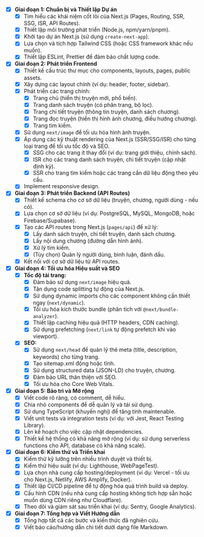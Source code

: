 - [X] **Giai đoạn 1: Chuẩn bị và Thiết lập Dự án**
  - [X] Tìm hiểu các khái niệm cốt lõi của Next.js (Pages, Routing, SSR, SSG, ISR, API Routes).
  - [X] Thiết lập môi trường phát triển (Node.js, npm/yarn/pnpm).
  - [X] Khởi tạo dự án Next.js (sử dụng `create-next-app`).
  - [X] Lựa chọn và tích hợp Tailwind CSS (hoặc CSS framework khác nếu muốn).
  - [X] Thiết lập ESLint, Prettier để đảm bảo chất lượng code.

- [X] **Giai đoạn 2: Phát triển Frontend**
  - [X] Thiết kế cấu trúc thư mục cho components, layouts, pages, public assets.
  - [X] Xây dựng các layout chính (ví dụ: header, footer, sidebar).
  - [X] Phát triển các trang chính:
    - [X] Trang chủ (hiển thị truyện mới, phổ biến).
    - [X] Trang danh sách truyện (có phân trang, bộ lọc).
    - [X] Trang chi tiết truyện (thông tin truyện, danh sách chương).
    - [X] Trang đọc truyện (hiển thị hình ảnh chương, điều hướng chương).
    - [X] Trang tìm kiếm.
  - [X] Sử dụng `next/image` để tối ưu hóa hình ảnh truyện.
  - [X] Áp dụng các kỹ thuật rendering của Next.js (SSR/SSG/ISR) cho từng loại trang để tối ưu tốc độ và SEO.
    - [X] SSG cho các trang ít thay đổi (ví dụ: trang giới thiệu, chính sách).
    - [X] ISR cho các trang danh sách truyện, chi tiết truyện (cập nhật định kỳ).
    - [X] SSR cho trang tìm kiếm hoặc các trang cần dữ liệu động theo yêu cầu.
  - [X] Implement responsive design.

- [X] **Giai đoạn 3: Phát triển Backend (API Routes)**
  - [X] Thiết kế schema cho cơ sở dữ liệu (truyện, chương, người dùng - nếu có).
  - [X] Lựa chọn cơ sở dữ liệu (ví dụ: PostgreSQL, MySQL, MongoDB, hoặc Firebase/Supabase).
  - [X] Tạo các API routes trong Next.js (`pages/api`) để xử lý:
    - [X] Lấy danh sách truyện, chi tiết truyện, danh sách chương.
    - [X] Lấy nội dung chương (đường dẫn hình ảnh).
    - [X] Xử lý tìm kiếm.
    - [X] (Tùy chọn) Quản lý người dùng, bình luận, đánh dấu.
  - [X] Kết nối với cơ sở dữ liệu từ API routes.

- [X] **Giai đoạn 4: Tối ưu hóa Hiệu suất và SEO**
  - [X] **Tốc độ tải trang:**
    - [X] Đảm bảo sử dụng `next/image` hiệu quả.
    - [X] Tận dụng code splitting tự động của Next.js.
    - [X] Sử dụng dynamic imports cho các component không cần thiết ngay (`next/dynamic`).
    - [X] Tối ưu hóa kích thước bundle (phân tích với `@next/bundle-analyzer`).
    - [X] Thiết lập caching hiệu quả (HTTP headers, CDN caching).
    - [X] Sử dụng prefetching (`next/link` tự động prefetch khi vào viewport).
  - [X] **SEO:**
    - [X] Sử dụng `next/head` để quản lý thẻ meta (title, description, keywords) cho từng trang.
    - [X] Tạo sitemap.xml động hoặc tĩnh.
    - [X] Sử dụng structured data (JSON-LD) cho truyện, chương.
    - [X] Đảm bảo URL thân thiện với SEO.
    - [X] Tối ưu hóa cho Core Web Vitals.

- [X] **Giai đoạn 5: Bảo trì và Mở rộng**
  - [X] Viết code rõ ràng, có comment, dễ hiểu.
  - [X] Chia nhỏ components để dễ quản lý và tái sử dụng.
  - [X] Sử dụng TypeScript (khuyến nghị) để tăng tính maintenable.
  - [X] Viết unit tests và integration tests (ví dụ: với Jest, React Testing Library).
  - [X] Lên kế hoạch cho việc cập nhật dependencies.
  - [X] Thiết kế hệ thống có khả năng mở rộng (ví dụ: sử dụng serverless functions cho API, database có khả năng scale).

- [X] **Giai đoạn 6: Kiểm thử và Triển khai**
  - [X] Kiểm thử kỹ lưỡng trên nhiều trình duyệt và thiết bị.
  - [X] Kiểm thử hiệu suất (ví dụ: Lighthouse, WebPageTest).
  - [X] Lựa chọn nhà cung cấp hosting/deployment (ví dụ: Vercel - tối ưu cho Next.js, Netlify, AWS Amplify, Docker).
  - [X] Thiết lập CI/CD pipeline để tự động hóa quá trình build và deploy.
  - [X] Cấu hình CDN (nếu nhà cung cấp hosting không tích hợp sẵn hoặc muốn dùng CDN riêng như Cloudflare).
  - [X] Theo dõi và giám sát sau triển khai (ví dụ: Sentry, Google Analytics).

- [X] **Giai đoạn 7: Tổng hợp và Viết Hướng dẫn**
  - [X] Tổng hợp tất cả các bước và kiến thức đã nghiên cứu.
  - [X] Viết báo cáo/hướng dẫn chi tiết dưới dạng file Markdown.
